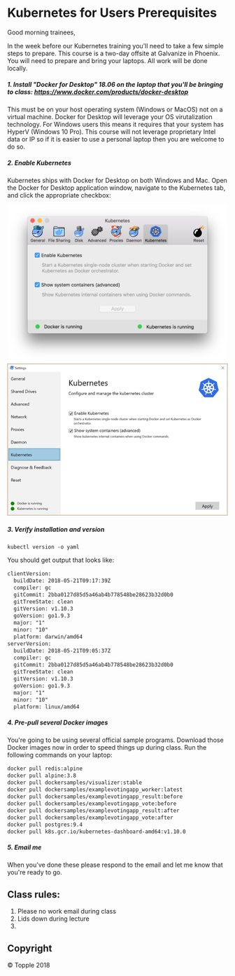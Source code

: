 # Kubernetes for Users Prerequisites

Good morning trainees,

In the week before our Kubernetes training you'll need to take a few simple steps to prepare. This course is a two-day offsite at Galvanize in Phoenix. You will need to prepare and bring your laptops. All work will be done locally.

##### 1. Install "Docker for Desktop" 18.06 on the laptop that you'll be bringing to class: https://www.docker.com/products/docker-desktop

This must be on your host operating system (Windows or MacOS) not on a virtual machine. Docker for Desktop will leverage your OS virutalization technology. For Windows users this means it requires that your system has HyperV (Windows 10 Pro). This course will not leverage proprietary Intel data or IP so if it is easier to use a personal laptop then you are welcome to do so.

##### 2. Enable Kubernetes

Kubernetes ships with Docker for Desktop on both Windows and Mac. Open the Docker for Desktop application window, navigate to the Kubernetes tab, and click the appropriate checkbox:

<p align="center">
<img alt="Enable Kubernetes in Docker for Desktop on Mac" src="https://github.com/gotopple/k8s-for-users-prerequisites/raw/master/images/enable-kube-d4m.png">
<img alt="Enable Kubernetes in Docker for Desktop on Windows" src="https://github.com/gotopple/k8s-for-users-prerequisites/raw/master/images/enable-kube-d4w.png">
</p>

##### 3. Verify installation and version

    kubectl version -o yaml

You should get output that looks like:

```
clientVersion:
  buildDate: 2018-05-21T09:17:39Z
  compiler: gc
  gitCommit: 2bba0127d85d5a46ab4b778548be28623b32d0b0
  gitTreeState: clean
  gitVersion: v1.10.3
  goVersion: go1.9.3
  major: "1"
  minor: "10"
  platform: darwin/amd64
serverVersion:
  buildDate: 2018-05-21T09:05:37Z
  compiler: gc
  gitCommit: 2bba0127d85d5a46ab4b778548be28623b32d0b0
  gitTreeState: clean
  gitVersion: v1.10.3
  goVersion: go1.9.3
  major: "1"
  minor: "10"
  platform: linux/amd64
```

##### 4. Pre-pull several Docker images

You're going to be using several official sample programs. Download those Docker images now in order to speed things up during class. Run the following commands on your laptop:

    docker pull redis:alpine
    docker pull alpine:3.8
    docker pull dockersamples/visualizer:stable
    docker pull dockersamples/examplevotingapp_worker:latest
    docker pull dockersamples/examplevotingapp_result:before
    docker pull dockersamples/examplevotingapp_vote:before
    docker pull dockersamples/examplevotingapp_result:after
    docker pull dockersamples/examplevotingapp_vote:after
    docker pull postgres:9.4
    docker pull k8s.gcr.io/kubernetes-dashboard-amd64:v1.10.0

##### 5. Email me

When you've done these please respond to the email and let me know that you're ready to go.

## Class rules:

1. Please no work email during class
2. Lids down during lecture
3.

## Copyright

&copy; Topple 2018
